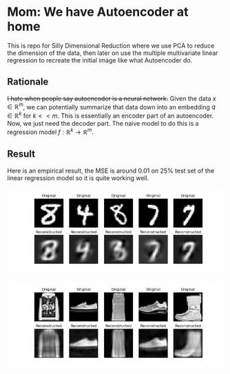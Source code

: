 # Mom: We have Autoencoder at home
This is repo for Silly Dimensional Reduction where we use PCA to reduce the dimension of the data, then later on use the multiple multivariate linear regression to recreate the initial image like what Autoencoder do.

## Rationale

~~I hate when people say autoencoder is a neural network.~~ Given the data $x \in \mathbb{R}^{m}$, we can potentially summarize that data down into an embedding $q \in \mathbb{R}^{k}$ for $k << m$. This is essentially an encoder part of an autoencoder. Now, we just need the decoder part. The naive model to do this is a regression model $f:\mathbb{R}^{k} \rightarrow \mathbb{R}^m$.

## Result

Here is an empirical result, the MSE is around 0.01 on 25% test set of the linear regression model so it is quite working well.

![LinearModel](/result/linearencoder.png)

![KernelModel](/result/rbfkernelencoder.png)

